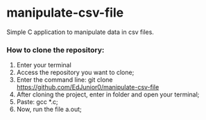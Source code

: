 # manipulate-csv-file
Simple C application to manipulate data in csv files.

### How to clone the repository:
1. Enter your terminal
2. Access the repository you want to clone;
3. Enter the command line: git clone https://github.com/EdJunior0/manipulate-csv-file
4. After cloning the project, enter in folder and open your terminal;
5. Paste: gcc *.c;
6. Now, run the file a.out;
